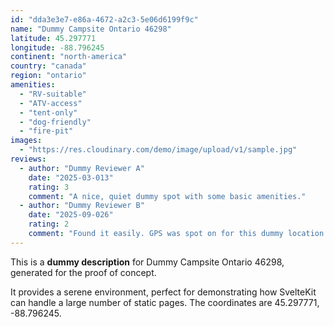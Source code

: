 ```yaml
---
id: "dda3e3e7-e86a-4672-a2c3-5e06d6199f9c"
name: "Dummy Campsite Ontario 46298"
latitude: 45.297771
longitude: -88.796245
continent: "north-america"
country: "canada"
region: "ontario"
amenities:
  - "RV-suitable"
  - "ATV-access"
  - "tent-only"
  - "dog-friendly"
  - "fire-pit"
images:
  - "https://res.cloudinary.com/demo/image/upload/v1/sample.jpg"
reviews:
  - author: "Dummy Reviewer A"
    date: "2025-03-013"
    rating: 3
    comment: "A nice, quiet dummy spot with some basic amenities."
  - author: "Dummy Reviewer B"
    date: "2025-09-026"
    rating: 2
    comment: "Found it easily. GPS was spot on for this dummy location."
---
```


This is a **dummy description** for Dummy Campsite Ontario 46298, generated for the proof of concept.

It provides a serene environment, perfect for demonstrating how SvelteKit can handle a large number of static pages. The coordinates are 45.297771, -88.796245.
